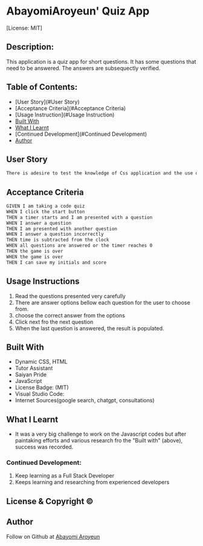 # AbayomiAroyeun' Quiz App

[License: MIT]
  
## Description:
This application is a quiz app for short questions. It has some questions that need to be answered. The answers are subsequectly verified.

## Table of Contents:
- [User Story](#User Story)
- [Acceptance Criteria](#Acceptance Criteria)
- [Usage Instruction](#Usage Instruction)
- [Built With](#Built-With)
- [What I Learnt](#What-I-Learnt)
- [Continued Development](#Continued Development)
- [Author](#Author)


## User Story
```md
There is adesire to test the knowledge of Css application and the use of codes to set up a quiz application. The following criteria shows execution of the the codes nbased on Javascript fundamentals.
```

## Acceptance Criteria
```md
GIVEN I am taking a code quiz
WHEN I click the start button
THEN a timer starts and I am presented with a question
WHEN I answer a question
THEN I am presented with another question
WHEN I answer a question incorrectly
THEN time is subtracted from the clock
WHEN all questions are answered or the timer reaches 0
THEN the game is over
WHEN the game is over
THEN I can save my initials and score

```

## Usage Instructions
1. Read the questions presented very carefully
2. There are answer options bellow each question for the user to choose from.
3. choose the correct answer from the options
4. Click next fro the next question
5. When the last question is answered, the result is populated.



## Built With
- Dynamic CSS, HTML
- Tutor Assistant
- Saiyan Pride
- JavaScript
- License Badge: (MIT)
- Visual Studio Code: 
- Internet Sources(google search, chatgpt, consultations)

## What I Learnt
- It was a very big challenge to work on the Javascript codes but after paintaking efforts and various research fro the "Built with" (above), success was recorded.
### Continued Development:
1. Keep learning as a Full Stack Developer
2. Keeps learning and researching from experienced developers
## License & Copyright ©
  


## Author

Follow on Github at [Abayomi Aroyeun](https://github.com/AbayomiAroyeun)